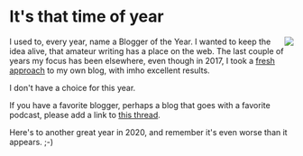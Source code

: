 # It's that time of year
<img src="http://scripting.com/2017/05/05/plane.png" border="0" align="right">I used to, every year, name a Blogger of the Year. I wanted to keep the idea alive, that amateur writing has a place on the web. The last couple of years my focus has been elsewhere, even though in 2017, I took a <a href="http://scripting.com/2017/05/05/iWantMyOldBlogBack.html">fresh approach</a> to my own blog, with imho excellent results. 

I don't have a choice for this year. 

If you have a favorite blogger, perhaps a blog that goes with a favorite podcast, please add a link to <a href="https://twitter.com/davewiner/status/1208429729113612288">this thread</a>.

Here's to another great year in 2020, and remember it's even worse than it appears. ;-)

